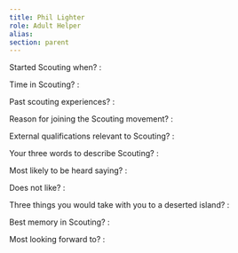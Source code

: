 ```yaml
---
title: Phil Lighter
role: Adult Helper
alias: 
section: parent
---
```


Started Scouting when?
: 

Time in Scouting?
: 

Past scouting experiences?
: 

Reason for joining the Scouting movement?
: 

External qualifications relevant to Scouting?
: 

Your three words to describe Scouting?
: 

Most likely to be heard saying?
: 

Does not like?
: 

Three things you would take with you to a deserted island?
: 

Best memory in Scouting?
: 

Most looking forward to?
: 

